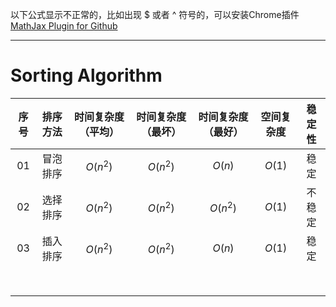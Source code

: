 
以下公式显示不正常的，比如出现 $ 或者 ^ 符号的，可以安装Chrome插件[MathJax Plugin for Github](https://chrome.google.com/webstore/detail/mathjax-plugin-for-github/ioemnmodlmafdkllaclgeombjnmnbima/related)

---

# Sorting Algorithm


| 序号 | 排序方法 | 时间复杂度（平均）| 时间复杂度（最坏） |时间复杂度（最好） | 空间复杂度 | 稳定性 |
|:----:|:----:|:----:|:----:|:----:|:----:|:----:|
| 01 | 冒泡排序 | $O(n^2)$ | $O(n^2)$ | $O(n)$ | $O(1)$ | 稳定 |
| 02 | 选择排序 | $O(n^2)$ | $O(n^2)$ | $O(n^2)$ | $O(1)$ | 不稳定 |
| 03 | 插入排序 | $O(n^2)$ | $O(n^2)$ | $O(n)$ | $O(1)$ | 稳定 |
| | | | | | | |
| | | | | | | |
| | | | | | | |
| | | | | | | |
| | | | | | | |
| | | | | | | |
| | | | | | | |
| | | | | | | |
